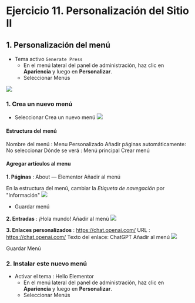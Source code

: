 # Ejercicio 11. Personalización del Sitio II

## 1. Personalización del menú
- Tema activo `Generate Press`
  - En el menú lateral del panel de administración, haz clic en **Apariencia** y luego en **Personalizar**.
  - Seleccionar Menús

![](https://i.imgur.com/lP3eSoz.png)

### 1. Crea un nuevo menú
- Seleccionar Crea un nuevo menú
![](https://i.imgur.com/XEXk3G9.png)

#### Estructura del menú 
Nombre del menú  : Menu Personalizado
Añadir páginas automáticamente: No seleccionar
Dónde se verá : Menú principal
Crear menú

#### Agregar artículos al menu

**1. Páginas** : About — Elementor
Añadir al menú

En la estructura del menú, cambiar la *Etiqueta de navegación* por "Información"
![](https://i.imgur.com/X6inrjz.png)

- Guardar menú

**2. Entradas** : ¡Hola mundo!
Añadir al menú
![](https://i.imgur.com/QbI0eiO.png)

**3. Enlaces personalizados** : https://chat.openai.com/
URL : https://chat.openai.com/
Texto del enlace:  ChatGPT
Añadir al menú
![](https://i.imgur.com/ODmz7lo.png)


Guardar Menú

### 2. Instalar este nuevo menú
- Activar el tema : Hello Elementor
  - En el menú lateral del panel de administración, haz clic en **Apariencia** y luego en **Personalizar**.
  - Seleccionar Menús




<!--stackedit_data:
eyJoaXN0b3J5IjpbNTIyNzM4NjEyLDE1MTA4OTIzNDldfQ==
-->